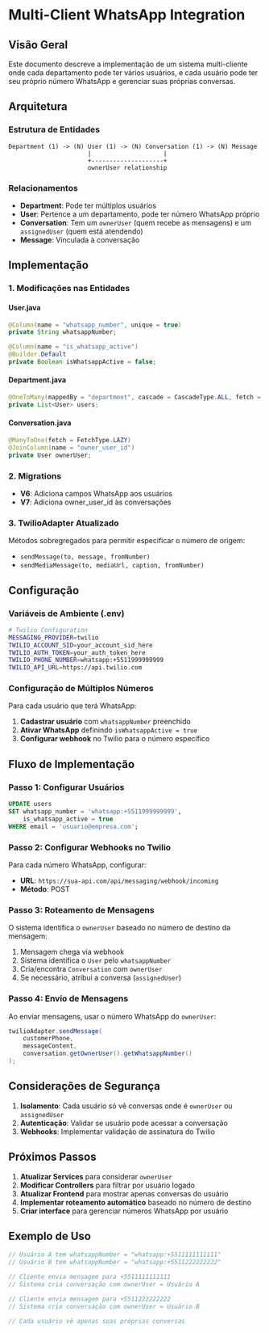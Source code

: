 # Multi-Client WhatsApp Integration

## Visão Geral

Este documento descreve a implementação de um sistema multi-cliente onde cada departamento pode ter vários usuários, e cada usuário pode ter seu próprio número WhatsApp e gerenciar suas próprias conversas.

## Arquitetura

### Estrutura de Entidades

```
Department (1) -> (N) User (1) -> (N) Conversation (1) -> (N) Message
                      |                    |
                      +--------------------+
                      ownerUser relationship
```

### Relacionamentos

- **Department**: Pode ter múltiplos usuários
- **User**: Pertence a um departamento, pode ter número WhatsApp próprio
- **Conversation**: Tem um `ownerUser` (quem recebe as mensagens) e um `assignedUser` (quem está atendendo)
- **Message**: Vinculada à conversação

## Implementação

### 1. Modificações nas Entidades

#### User.java
```java
@Column(name = "whatsapp_number", unique = true)
private String whatsappNumber;

@Column(name = "is_whatsapp_active")
@Builder.Default
private Boolean isWhatsappActive = false;
```

#### Department.java
```java
@OneToMany(mappedBy = "department", cascade = CascadeType.ALL, fetch = FetchType.LAZY)
private List<User> users;
```

#### Conversation.java
```java
@ManyToOne(fetch = FetchType.LAZY)
@JoinColumn(name = "owner_user_id")
private User ownerUser;
```

### 2. Migrations

- **V6**: Adiciona campos WhatsApp aos usuários
- **V7**: Adiciona owner_user_id às conversações

### 3. TwilioAdapter Atualizado

Métodos sobregregados para permitir especificar o número de origem:
- `sendMessage(to, message, fromNumber)`
- `sendMediaMessage(to, mediaUrl, caption, fromNumber)`

## Configuração

### Variáveis de Ambiente (.env)

```bash
# Twilio Configuration
MESSAGING_PROVIDER=twilio
TWILIO_ACCOUNT_SID=your_account_sid_here
TWILIO_AUTH_TOKEN=your_auth_token_here
TWILIO_PHONE_NUMBER=whatsapp:+5511999999999
TWILIO_API_URL=https://api.twilio.com
```

### Configuração de Múltiplos Números

Para cada usuário que terá WhatsApp:

1. **Cadastrar usuário** com `whatsappNumber` preenchido
2. **Ativar WhatsApp** definindo `isWhatsappActive = true`
3. **Configurar webhook** no Twilio para o número específico

## Fluxo de Implementação

### Passo 1: Configurar Usuários
```sql
UPDATE users 
SET whatsapp_number = 'whatsapp:+5511999999999', 
    is_whatsapp_active = true 
WHERE email = 'usuario@empresa.com';
```

### Passo 2: Configurar Webhooks no Twilio
Para cada número WhatsApp, configurar:
- **URL**: `https://sua-api.com/api/messaging/webhook/incoming`
- **Método**: POST

### Passo 3: Roteamento de Mensagens
O sistema identifica o `ownerUser` baseado no número de destino da mensagem:

1. Mensagem chega via webhook
2. Sistema identifica o `User` pelo `whatsappNumber`
3. Cria/encontra `Conversation` com `ownerUser`
4. Se necessário, atribui a conversa (`assignedUser`)

### Passo 4: Envio de Mensagens
Ao enviar mensagens, usar o número WhatsApp do `ownerUser`:

```java
twilioAdapter.sendMessage(
    customerPhone, 
    messageContent, 
    conversation.getOwnerUser().getWhatsappNumber()
);
```

## Considerações de Segurança

1. **Isolamento**: Cada usuário só vê conversas onde é `ownerUser` ou `assignedUser`
2. **Autenticação**: Validar se usuário pode acessar a conversação
3. **Webhooks**: Implementar validação de assinatura do Twilio

## Próximos Passos

1. **Atualizar Services** para considerar `ownerUser`
2. **Modificar Controllers** para filtrar por usuário logado
3. **Atualizar Frontend** para mostrar apenas conversas do usuário
4. **Implementar roteamento automático** baseado no número de destino
5. **Criar interface** para gerenciar números WhatsApp por usuário

## Exemplo de Uso

```java
// Usuário A tem whatsappNumber = "whatsapp:+5511111111111"
// Usuário B tem whatsappNumber = "whatsapp:+5511222222222"

// Cliente envia mensagem para +5511111111111
// Sistema cria conversação com ownerUser = Usuário A

// Cliente envia mensagem para +5511222222222  
// Sistema cria conversação com ownerUser = Usuário B

// Cada usuário vê apenas suas próprias conversas
```